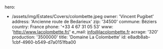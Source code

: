 hero:
  - /assets/img/Estates/Covers/colombette.jpeg
owner: 'Vincent Pugibet'
address: 'Ancienne route de Bedarieux'
zip: '34500'
commune: Béziers
country: France
phone: '+33 4 67 31 05 53'
www: 'http://www.lacolombette.fr/'
e_mail: info@lacolombette.fr
acrage: '320'
production: '3500000'
title: 'Domaine La Colombette'
id: e8adb8ab-1cbf-4960-b549-d7a0151fba00
